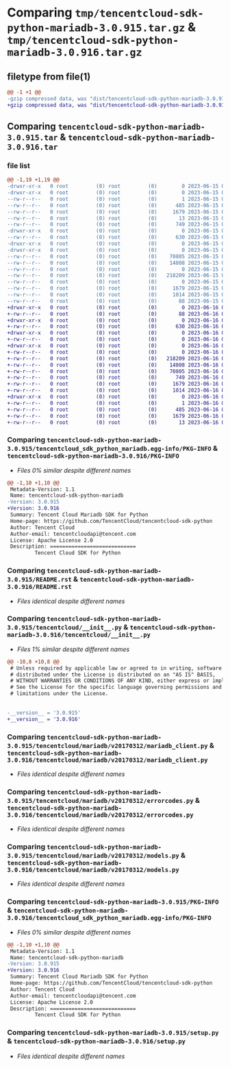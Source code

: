 # Comparing `tmp/tencentcloud-sdk-python-mariadb-3.0.915.tar.gz` & `tmp/tencentcloud-sdk-python-mariadb-3.0.916.tar.gz`

## filetype from file(1)

```diff
@@ -1 +1 @@
-gzip compressed data, was "dist/tencentcloud-sdk-python-mariadb-3.0.915.tar", last modified: Thu Jun 15 00:28:59 2023, max compression
+gzip compressed data, was "dist/tencentcloud-sdk-python-mariadb-3.0.916.tar", last modified: Fri Jun 16 00:37:08 2023, max compression
```

## Comparing `tencentcloud-sdk-python-mariadb-3.0.915.tar` & `tencentcloud-sdk-python-mariadb-3.0.916.tar`

### file list

```diff
@@ -1,19 +1,19 @@
-drwxr-xr-x   0 root         (0) root         (0)        0 2023-06-15 00:28:59.000000 tencentcloud-sdk-python-mariadb-3.0.915/
-drwxr-xr-x   0 root         (0) root         (0)        0 2023-06-15 00:28:59.000000 tencentcloud-sdk-python-mariadb-3.0.915/tencentcloud_sdk_python_mariadb.egg-info/
--rw-r--r--   0 root         (0) root         (0)        1 2023-06-15 00:28:59.000000 tencentcloud-sdk-python-mariadb-3.0.915/tencentcloud_sdk_python_mariadb.egg-info/dependency_links.txt
--rw-r--r--   0 root         (0) root         (0)      485 2023-06-15 00:28:59.000000 tencentcloud-sdk-python-mariadb-3.0.915/tencentcloud_sdk_python_mariadb.egg-info/SOURCES.txt
--rw-r--r--   0 root         (0) root         (0)     1679 2023-06-15 00:28:59.000000 tencentcloud-sdk-python-mariadb-3.0.915/tencentcloud_sdk_python_mariadb.egg-info/PKG-INFO
--rw-r--r--   0 root         (0) root         (0)       13 2023-06-15 00:28:59.000000 tencentcloud-sdk-python-mariadb-3.0.915/tencentcloud_sdk_python_mariadb.egg-info/top_level.txt
--rw-r--r--   0 root         (0) root         (0)      749 2023-06-15 00:28:59.000000 tencentcloud-sdk-python-mariadb-3.0.915/README.rst
-drwxr-xr-x   0 root         (0) root         (0)        0 2023-06-15 00:28:59.000000 tencentcloud-sdk-python-mariadb-3.0.915/tencentcloud/
--rw-r--r--   0 root         (0) root         (0)      630 2023-06-15 00:28:59.000000 tencentcloud-sdk-python-mariadb-3.0.915/tencentcloud/__init__.py
-drwxr-xr-x   0 root         (0) root         (0)        0 2023-06-15 00:28:59.000000 tencentcloud-sdk-python-mariadb-3.0.915/tencentcloud/mariadb/
-drwxr-xr-x   0 root         (0) root         (0)        0 2023-06-15 00:28:59.000000 tencentcloud-sdk-python-mariadb-3.0.915/tencentcloud/mariadb/v20170312/
--rw-r--r--   0 root         (0) root         (0)    70805 2023-06-15 00:28:59.000000 tencentcloud-sdk-python-mariadb-3.0.915/tencentcloud/mariadb/v20170312/mariadb_client.py
--rw-r--r--   0 root         (0) root         (0)    14808 2023-06-15 00:28:59.000000 tencentcloud-sdk-python-mariadb-3.0.915/tencentcloud/mariadb/v20170312/errorcodes.py
--rw-r--r--   0 root         (0) root         (0)        0 2023-06-15 00:28:59.000000 tencentcloud-sdk-python-mariadb-3.0.915/tencentcloud/mariadb/v20170312/__init__.py
--rw-r--r--   0 root         (0) root         (0)   218209 2023-06-15 00:28:59.000000 tencentcloud-sdk-python-mariadb-3.0.915/tencentcloud/mariadb/v20170312/models.py
--rw-r--r--   0 root         (0) root         (0)        0 2023-06-15 00:28:59.000000 tencentcloud-sdk-python-mariadb-3.0.915/tencentcloud/mariadb/__init__.py
--rw-r--r--   0 root         (0) root         (0)     1679 2023-06-15 00:28:59.000000 tencentcloud-sdk-python-mariadb-3.0.915/PKG-INFO
--rw-r--r--   0 root         (0) root         (0)     1014 2023-06-15 00:28:59.000000 tencentcloud-sdk-python-mariadb-3.0.915/setup.py
--rw-r--r--   0 root         (0) root         (0)       88 2023-06-15 00:28:59.000000 tencentcloud-sdk-python-mariadb-3.0.915/setup.cfg
+drwxr-xr-x   0 root         (0) root         (0)        0 2023-06-16 00:37:08.000000 tencentcloud-sdk-python-mariadb-3.0.916/
+-rw-r--r--   0 root         (0) root         (0)       88 2023-06-16 00:37:08.000000 tencentcloud-sdk-python-mariadb-3.0.916/setup.cfg
+drwxr-xr-x   0 root         (0) root         (0)        0 2023-06-16 00:37:08.000000 tencentcloud-sdk-python-mariadb-3.0.916/tencentcloud/
+-rw-r--r--   0 root         (0) root         (0)      630 2023-06-16 00:37:08.000000 tencentcloud-sdk-python-mariadb-3.0.916/tencentcloud/__init__.py
+drwxr-xr-x   0 root         (0) root         (0)        0 2023-06-16 00:37:08.000000 tencentcloud-sdk-python-mariadb-3.0.916/tencentcloud/mariadb/
+-rw-r--r--   0 root         (0) root         (0)        0 2023-06-16 00:37:08.000000 tencentcloud-sdk-python-mariadb-3.0.916/tencentcloud/mariadb/__init__.py
+drwxr-xr-x   0 root         (0) root         (0)        0 2023-06-16 00:37:08.000000 tencentcloud-sdk-python-mariadb-3.0.916/tencentcloud/mariadb/v20170312/
+-rw-r--r--   0 root         (0) root         (0)        0 2023-06-16 00:37:08.000000 tencentcloud-sdk-python-mariadb-3.0.916/tencentcloud/mariadb/v20170312/__init__.py
+-rw-r--r--   0 root         (0) root         (0)   218209 2023-06-16 00:37:08.000000 tencentcloud-sdk-python-mariadb-3.0.916/tencentcloud/mariadb/v20170312/models.py
+-rw-r--r--   0 root         (0) root         (0)    14808 2023-06-16 00:37:08.000000 tencentcloud-sdk-python-mariadb-3.0.916/tencentcloud/mariadb/v20170312/errorcodes.py
+-rw-r--r--   0 root         (0) root         (0)    70805 2023-06-16 00:37:08.000000 tencentcloud-sdk-python-mariadb-3.0.916/tencentcloud/mariadb/v20170312/mariadb_client.py
+-rw-r--r--   0 root         (0) root         (0)      749 2023-06-16 00:37:08.000000 tencentcloud-sdk-python-mariadb-3.0.916/README.rst
+-rw-r--r--   0 root         (0) root         (0)     1679 2023-06-16 00:37:08.000000 tencentcloud-sdk-python-mariadb-3.0.916/PKG-INFO
+-rw-r--r--   0 root         (0) root         (0)     1014 2023-06-16 00:37:08.000000 tencentcloud-sdk-python-mariadb-3.0.916/setup.py
+drwxr-xr-x   0 root         (0) root         (0)        0 2023-06-16 00:37:08.000000 tencentcloud-sdk-python-mariadb-3.0.916/tencentcloud_sdk_python_mariadb.egg-info/
+-rw-r--r--   0 root         (0) root         (0)        1 2023-06-16 00:37:08.000000 tencentcloud-sdk-python-mariadb-3.0.916/tencentcloud_sdk_python_mariadb.egg-info/dependency_links.txt
+-rw-r--r--   0 root         (0) root         (0)      485 2023-06-16 00:37:08.000000 tencentcloud-sdk-python-mariadb-3.0.916/tencentcloud_sdk_python_mariadb.egg-info/SOURCES.txt
+-rw-r--r--   0 root         (0) root         (0)     1679 2023-06-16 00:37:08.000000 tencentcloud-sdk-python-mariadb-3.0.916/tencentcloud_sdk_python_mariadb.egg-info/PKG-INFO
+-rw-r--r--   0 root         (0) root         (0)       13 2023-06-16 00:37:08.000000 tencentcloud-sdk-python-mariadb-3.0.916/tencentcloud_sdk_python_mariadb.egg-info/top_level.txt
```

### Comparing `tencentcloud-sdk-python-mariadb-3.0.915/tencentcloud_sdk_python_mariadb.egg-info/PKG-INFO` & `tencentcloud-sdk-python-mariadb-3.0.916/PKG-INFO`

 * *Files 0% similar despite different names*

```diff
@@ -1,10 +1,10 @@
 Metadata-Version: 1.1
 Name: tencentcloud-sdk-python-mariadb
-Version: 3.0.915
+Version: 3.0.916
 Summary: Tencent Cloud Mariadb SDK for Python
 Home-page: https://github.com/TencentCloud/tencentcloud-sdk-python
 Author: Tencent Cloud
 Author-email: tencentcloudapi@tencent.com
 License: Apache License 2.0
 Description: ============================
         Tencent Cloud SDK for Python
```

### Comparing `tencentcloud-sdk-python-mariadb-3.0.915/README.rst` & `tencentcloud-sdk-python-mariadb-3.0.916/README.rst`

 * *Files identical despite different names*

### Comparing `tencentcloud-sdk-python-mariadb-3.0.915/tencentcloud/__init__.py` & `tencentcloud-sdk-python-mariadb-3.0.916/tencentcloud/__init__.py`

 * *Files 1% similar despite different names*

```diff
@@ -10,8 +10,8 @@
 # Unless required by applicable law or agreed to in writing, software
 # distributed under the License is distributed on an "AS IS" BASIS,
 # WITHOUT WARRANTIES OR CONDITIONS OF ANY KIND, either express or implied.
 # See the License for the specific language governing permissions and
 # limitations under the License.
 
 
-__version__ = '3.0.915'
+__version__ = '3.0.916'
```

### Comparing `tencentcloud-sdk-python-mariadb-3.0.915/tencentcloud/mariadb/v20170312/mariadb_client.py` & `tencentcloud-sdk-python-mariadb-3.0.916/tencentcloud/mariadb/v20170312/mariadb_client.py`

 * *Files identical despite different names*

### Comparing `tencentcloud-sdk-python-mariadb-3.0.915/tencentcloud/mariadb/v20170312/errorcodes.py` & `tencentcloud-sdk-python-mariadb-3.0.916/tencentcloud/mariadb/v20170312/errorcodes.py`

 * *Files identical despite different names*

### Comparing `tencentcloud-sdk-python-mariadb-3.0.915/tencentcloud/mariadb/v20170312/models.py` & `tencentcloud-sdk-python-mariadb-3.0.916/tencentcloud/mariadb/v20170312/models.py`

 * *Files identical despite different names*

### Comparing `tencentcloud-sdk-python-mariadb-3.0.915/PKG-INFO` & `tencentcloud-sdk-python-mariadb-3.0.916/tencentcloud_sdk_python_mariadb.egg-info/PKG-INFO`

 * *Files 0% similar despite different names*

```diff
@@ -1,10 +1,10 @@
 Metadata-Version: 1.1
 Name: tencentcloud-sdk-python-mariadb
-Version: 3.0.915
+Version: 3.0.916
 Summary: Tencent Cloud Mariadb SDK for Python
 Home-page: https://github.com/TencentCloud/tencentcloud-sdk-python
 Author: Tencent Cloud
 Author-email: tencentcloudapi@tencent.com
 License: Apache License 2.0
 Description: ============================
         Tencent Cloud SDK for Python
```

### Comparing `tencentcloud-sdk-python-mariadb-3.0.915/setup.py` & `tencentcloud-sdk-python-mariadb-3.0.916/setup.py`

 * *Files identical despite different names*

